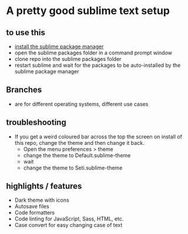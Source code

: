 # A pretty good sublime text setup

## to use this
* [install the sublime package manager](https://packagecontrol.io/installation)
* open the sublime packages folder in a command prompt window
* clone repo into the sublime packages folder
* restart sublime and wait for the packages to be auto-installed by the sublime package manager

## Branches
* are for different operating systems, different use cases

## troubleshooting
 * If you get a weird coloured bar across the top the screen on install of this repo, change the theme and then change it back.
    *  Open the menu preferences > theme
    *  change the theme to Default.sublime-theme
    *  wait
    *  change the theme to Seti.sublime-theme

## highlights / features
  * Dark theme with icons
  * Autosave files
  * Code formatters
  * Code linting for JavaScript, Sass, HTML, etc.
  * Case convert for easy changing case of text
 